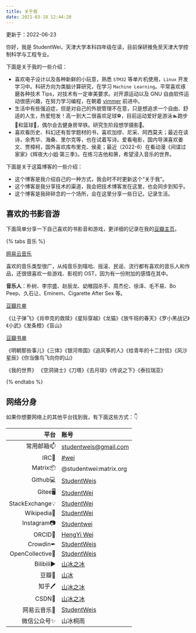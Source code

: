 ```yaml
---
title: 关于我
date: 2021-03-18 12:44:20
---
```


更新于：2022-06-23

你好，我是 StudentWei，天津大学本科四年级在读，目前保研推免至天津大学控制科学与工程专业。

下面是关于我的一些介绍：

- 喜欢电子设计以及各种新鲜的小玩意，熟悉 `STM32` 等单片机使用，`Linux`  开发学习中。科研方向为类脑计算研究，在学习 `Machine Learning`。平常喜欢琢磨各种技术 Tips，对技术有一定审美要求。对开源运动以及 GNU 自由软件运动很感兴趣，在努力学习编程，在朝着 [vimmer](https://github.com/StudentWeis/vim-config) 前进中。
- 生活中有些强迫症，但是对自己的外貌管理不在意，只是想追求一个自由、舒适的人生，热爱短发！高一到大二很喜欢足球⚽，目前运动爱好是游泳🏊‍跑步🏃‍和篮球🏀，偶尔会去健身房举铁。研究生阶段想学摄影📸。
- 喜欢看历史、科幻还有哲学题材的书，喜欢加缪、尼采、阿西莫夫；最近在读诗，余秀华、海桑、里尔克等，也在试着写诗。爱看电影，国内导演喜欢姜文、贾樟柯，国外喜欢库布里克、侯麦；最近（2022-6）在看动漫《间谍过家家》《辉夜大小姐·第三季》。在练习吉他和箫，希望浸入音乐的世界。

下面是关于这篇博客的一些介绍：

- 这个博客是我介绍自己的一种方式，我会时不时更新这个“关于我”。
- 这个博客是我分享技术的渠道，我会把技术博客发在这里，也会同步到知乎。
- 这个博客是我碎碎念的一个场所，会在这里分享一些日记，记录生活。

## 喜欢的书影音游

下面简单分享一下自己喜欢的书影音和游戏，更详细的记录在我的[豆瓣主页](https://www.douban.com/people/196327505/)。

{% tabs 音乐 %}

<!-- tab 音乐 -->

[网易云音乐](https://music.163.com/#/user/home?id=1596651756)

喜欢的音乐类型很广，从纯音乐到嘻哈、摇滚、民谣、流行都有喜欢的音乐人和作品，还很很喜欢一些游戏、影视的 OST，因为有一份附加的感情在其中。

**音乐人**：朴树、李宗盛、赵辰龙、幼稚园杀手、周杰伦、徐泽、毛不易、Bo Peep、久石让、Eminem、Cigarette After Sex 等。

<!-- endtab -->

<!-- tab 电影 -->

[豆瓣片单](https://www.douban.com/doulist/140810329)

《让子弹飞》《肖申克的救赎》《星际穿越》《龙猫》《放牛班的春天》《罗小黑战记》《小武》《发条橙》《盲山》

<!-- endtab -->

<!-- tab 书 -->

[豆瓣书单](https://www.douban.com/doulist/140819417)

《明朝那些事儿》《三体》《银河帝国》《追风筝的人》《给青年的十二封信》《风沙星辰》《你当像鸟飞向你的山》

<!-- endtab -->

<!-- tab 游戏 -->

《我的世界》 《空洞骑士》《刀塔》《去月球》《传说之下》《泰拉瑞亚》

<!-- endtab -->

{% endtabs %}

## 网络分身

如果你想要网络上的其他平台找到我，有下面这些方式：👇

| 平台 | 账号 |
| ------------: | :----------------------------------------------------------- |
| 常用邮箱📫     |                    studentweis@gmail.com                     |
| IRC📡        |          [#wei](https://web.libera.chat/?chan=#wei)          |
| Matrix📦 | @studentwei:matrix.org |
| Github💻     |         [StudentWeis](https://github.com/StudentWeis)         |
| Gitee🖥 | [StudentWei](https://gitee.com/studentwei) |
| StackExchange💡 | [StudentWei](https://stackexchange.com/users/21079937/studentwei) |
| Wikipedia📜 | [StudentWei](https://zh.wikipedia.org/wiki/User:StudentWei) |
| Instagram📷 | [Studentwei](https://www.instagram.com/studentwei/) |
| ORCID📝 | [HengYi Wei](https://orcid.org/0000-0003-4068-821X) |
| Crowdin✒ | [StudentWeis](https://crowdin.com/profile/studentweis/) |
| OpenCollective🚪 | [StudentWeis](https://opencollective.com/studentweis) |
| Bilibili▶   |       [山冰之冰](https://space.bilibili.com/376065343)       |
| 豆瓣📕        |       [山冰](https://www.douban.com/people/196327505/)       |
| 知乎🖊 | [山冰之冰](https://www.zhihu.com/people/wei-heng-yi-eh) |
| CSDN📰 | [山冰之冰](https://blog.csdn.net/weixin_45943587) |
| 网易云音乐🎵 | [StudentWeis](https://music.163.com/#/user/home?id=1596651756) |
| 微信公众号✨ | 山冰桐雨 |


